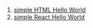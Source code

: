 1. [simple HTML Hello World](01-simple-html-helloworld/)
1. [simple React Hello World](02-simple-react-helloworld/)
